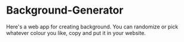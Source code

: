# Background-Generator
Here's a web app for creating background. You can randomize or pick whatever colour you like, copy and put it in your website.
